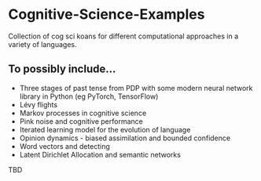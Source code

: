 # Cognitive-Science-Examples

Collection of cog sci koans for different computational approaches in a variety of languages.


## To possibly include...

- Three stages of past tense from PDP with some modern neural network library in Python (eg PyTorch, TensorFlow)
- Lévy flights
- Markov processes in cognitive science
- Pink noise and cognitive performance
- Iterated learning model for the evolution of language
- Opinion dynamics - biased assimilation and bounded confidence
- Word vectors and detecting 
- Latent Dirichlet Allocation and semantic networks

TBD
